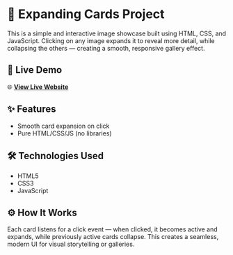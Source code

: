 # 📸 Expanding Cards Project

This is a simple and interactive image showcase built using HTML, CSS, and JavaScript. Clicking on any image expands it to reveal more detail, while collapsing the others — creating a smooth, responsive gallery effect.

## 🚀 Live Demo
🌐 **[View Live Website](https://selfxiron.github.io/expanding-cards/)**

## ✨ Features
- Smooth card expansion on click
- Pure HTML/CSS/JS (no libraries)

## 🛠️ Technologies Used
- HTML5
- CSS3
- JavaScript

## ⚙️ How It Works
Each card listens for a click event — when clicked, it becomes active and expands, while previously active cards collapse. This creates a seamless, modern UI for visual storytelling or galleries.